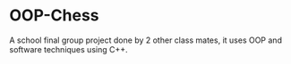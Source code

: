 # OOP-Chess
A school final group project done by 2 other class mates, it uses OOP and software techniques using C++.
